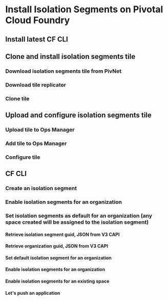 # Install Isolation Segments on Pivotal Cloud Foundry

## Install latest CF CLI

## Clone and install isolation segments tile

### Download isolation segments tile from PivNet

### Download tile replicator

### Clone tile

## Upload and configure isolation segments tile

### Upload tile to Ops Manager

### Add tile to Ops Manager

### Configure tile

## CF CLI

### Create an isolation segment

### Enable isolation segments for an organization

### Set isolation segments as default for an organization (any space created will be assigned to the isolation segment)

#### Retrieve isolation segment guid, JSON from V3 CAPI

#### Retrieve organization guid, JSON from V3 CAPI

#### Set default isolation segment for an organization

#### Enable isolation segments for an organization

#### Enable isolation segments for an existing space

#### Let's push an application
